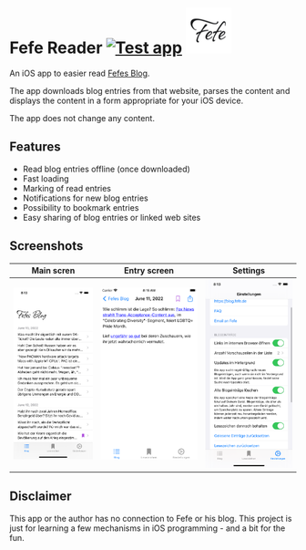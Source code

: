 # Fefe Reader [![Test app](https://github.com/noxone/fefe-reader/actions/workflows/test.yaml/badge.svg)](https://github.com/noxone/fefe-reader/actions/workflows/test.yaml) ![Icon](readme/icon.png)

An iOS app to easier read [Fefes Blog](https://blog.fefe.de).

The app downloads blog entries from that website, parses the content and displays the content in a form appropriate for your iOS device.

The app does not change any content.

## Features

- Read blog entries offline (once downloaded)
- Fast loading
- Marking of read entries
- Notifications for new blog entries
- Possibility to bookmark entries
- Easy sharing of blog entries or linked web sites

## Screenshots

| Main scren | Entry screen | Settings |
| --- | --- | --- |
| ![main screen](readme/screenshot-main.png) | ![entry screen](readme/screenshot-entry.png) | ![settings view](readme/screenshot-settings.png) |

## Disclaimer

This app or the author has no connection to Fefe or his blog. This project is just for learning a few mechanisms in iOS programming - and a bit for the fun.
